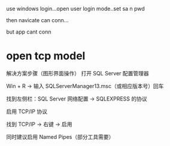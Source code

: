 
use windows login...open user login mode..set sa n pwd


then  navicate can conn...

but app cant conn
# open tcp model

解决方案步骤（图形界面操作）
打开 SQL Server 配置管理器

Win + R → 输入 SQLServerManager13.msc（或相应版本号）回车

找到左侧栏：SQL Server 网络配置 → SQLEXPRESS 的协议

启用 TCP/IP 协议

找到 TCP/IP → 右键 → 启用

同时建议启用 Named Pipes（部分工具需要）

